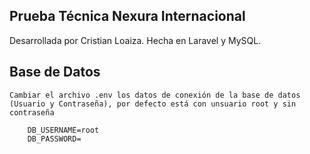 ## Prueba Técnica Nexura Internacional

Desarrollada por Cristian Loaiza.
Hecha en Laravel y MySQL.

## Base de Datos

    Cambiar el archivo .env los datos de conexión de la base de datos (Usuario y Contraseña), por defecto está con unsuario root y sin contraseña

        DB_USERNAME=root
        DB_PASSWORD=
